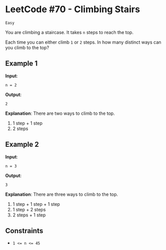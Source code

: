 # LeetCode #70 - Climbing Stairs

`Easy`

You are climbing a staircase. It takes `n` steps to reach the top.

Each time you can either climb `1` or `2` steps. In how many distinct ways can you climb to the top?

## Example 1
**Input**: 
```
n = 2
```  
**Output**: 
```
2
```
**Explanation**: There are two ways to climb to the top.
1. 1 step + 1 step
2. 2 steps

## Example 2
**Input**: 
```
n = 3
```  
**Output**: 
```
3
```  
**Explanation**: There are three ways to climb to the top.
1. 1 step + 1 step + 1 step
2. 1 step + 2 steps
3. 2 steps + 1 step

## Constraints
- `1 <= n <= 45`
